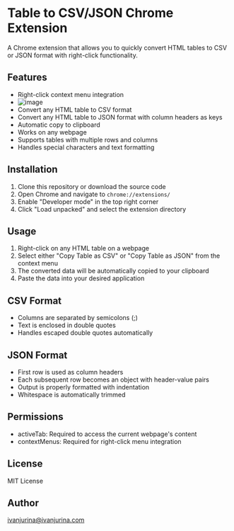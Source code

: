 # Table to CSV/JSON Chrome Extension

A Chrome extension that allows you to quickly convert HTML tables to CSV or JSON format with right-click functionality.

## Features

- Right-click context menu integration
- ![image](https://github.com/user-attachments/assets/108e5da4-d0cb-49a2-a616-1efe69dbbe2e)
- Convert any HTML table to CSV format
- Convert any HTML table to JSON format with column headers as keys
- Automatic copy to clipboard
- Works on any webpage
- Supports tables with multiple rows and columns
- Handles special characters and text formatting

## Installation

1. Clone this repository or download the source code
2. Open Chrome and navigate to `chrome://extensions/`
3. Enable "Developer mode" in the top right corner
4. Click "Load unpacked" and select the extension directory

## Usage

1. Right-click on any HTML table on a webpage
2. Select either "Copy Table as CSV" or "Copy Table as JSON" from the context menu
3. The converted data will be automatically copied to your clipboard
4. Paste the data into your desired application

## CSV Format
- Columns are separated by semicolons (;)
- Text is enclosed in double quotes
- Handles escaped double quotes automatically

## JSON Format
- First row is used as column headers
- Each subsequent row becomes an object with header-value pairs
- Output is properly formatted with indentation
- Whitespace is automatically trimmed

## Permissions
- activeTab: Required to access the current webpage's content
- contextMenus: Required for right-click menu integration

## License

MIT License

## Author

ivanjurina@ivanjurina.com
